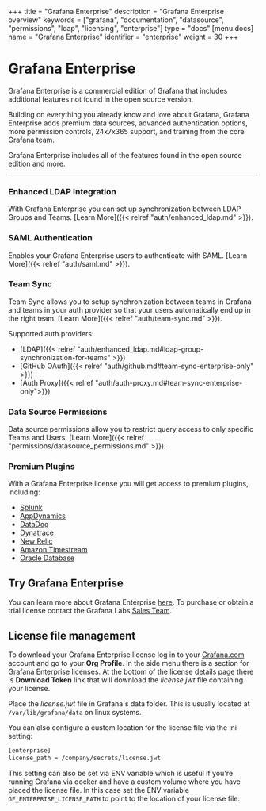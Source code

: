 +++
title = "Grafana Enterprise"
description = "Grafana Enterprise overview"
keywords = ["grafana", "documentation", "datasource", "permissions", "ldap", "licensing", "enterprise"]
type = "docs"
[menu.docs]
name = "Grafana Enterprise"
identifier = "enterprise"
weight = 30
+++

# Grafana Enterprise

Grafana Enterprise is a commercial edition of Grafana that includes additional features not found in the open source
version.

Building on everything you already know and love about Grafana, Grafana Enterprise adds premium data sources,
advanced authentication options, more permission controls, 24x7x365 support, and training from the core Grafana team.

Grafana Enterprise includes all of the features found in the open source edition and more.

___

### Enhanced LDAP Integration

With Grafana Enterprise you can set up synchronization between LDAP Groups and Teams. [Learn More]({{< relref "auth/enhanced_ldap.md" >}}).

### SAML Authentication

Enables your Grafana Enterprise users to authenticate with SAML. [Learn More]({{< relref "auth/saml.md" >}}).

### Team Sync

Team Sync allows you to setup synchronization between teams in Grafana and teams in your auth provider so that your users automatically end up in the right team. [Learn More]({{< relref "auth/team-sync.md" >}}).

Supported auth providers:

* [LDAP]({{< relref "auth/enhanced_ldap.md#ldap-group-synchronization-for-teams" >}})
* [GitHub OAuth]({{< relref "auth/github.md#team-sync-enterprise-only" >}})
* [Auth Proxy]({{< relref "auth/auth-proxy.md#team-sync-enterprise-only">}})

### Data Source Permissions

Data source permissions allow you to restrict query access to only specific Teams and Users. [Learn More]({{< relref "permissions/datasource_permissions.md" >}}).


### Premium Plugins

With a Grafana Enterprise license you will get access to premium plugins, including:

* [Splunk](https://grafana.com/plugins/grafana-splunk-datasource)
* [AppDynamics](https://grafana.com/plugins/dlopes7-appdynamics-datasource)
* [DataDog](https://grafana.com/plugins/grafana-datadog-datasource)
* [Dynatrace](https://grafana.com/plugins/grafana-dynatrace-datasource)
* [New Relic](https://grafana.com/plugins/grafana-newrelic-datasource)
* [Amazon Timestream](https://grafana.com/plugins/grafana-timestream-datasource)
* [Oracle Database](https://grafana.com/plugins/grafana-oracle-datasource)

## Try Grafana Enterprise

You can learn more about Grafana Enterprise [here](https://grafana.com/enterprise). To purchase or obtain a trial license contact
the Grafana Labs [Sales Team](https://grafana.com/contact?about=support&topic=Grafana%20Enterprise).

## License file management

To download your Grafana Enterprise license log in to your [Grafana.com](https://grafana.com) account and go to your **Org
Profile**. In the side menu there is a section for Grafana Enterprise licenses. At the bottom of the license
details page there is **Download Token** link that will download the *license.jwt* file containing your license.

Place the *license.jwt* file in Grafana's data folder. This is usually located at `/var/lib/grafana/data` on linux systems.

You can also configure a custom location for the license file via the ini setting:

```bash
[enterprise]
license_path = /company/secrets/license.jwt
```

This setting can also be set via ENV variable which is useful if you're running Grafana via docker and have a custom
volume where you have placed the license file. In this case set the ENV variable `GF_ENTERPRISE_LICENSE_PATH` to point
to the location of your license file.



